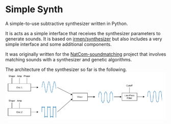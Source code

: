 # Simple Synth
A simple-to-use subtractive synthesizer written in Python.

It is acts as a simple interface that receives the synthesizer parameters
to generate sounds. It is based on [irmen/synthesizer](https://github.com/irmen/synthesizer/)
but also includes a very simple interface and some additional components.

It was originally written for the [NatCom-soundmatching](https://github.com/OdysseasKr/NatCom-soundmatching)
project that involves matching sounds with a synthesizer and genetic algorithms.

The architecture of the synthesizer so far is the following.
![synth diagram](https://github.com/OdysseasKr/simple-synth/blob/master/synthdiagram.png?raw=true)
